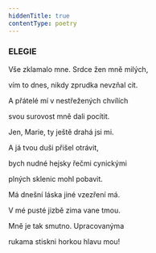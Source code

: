 ```yaml
---
hiddenTitle: true
contentType: poetry
---
```


<section>

### ELEGIE

Vše zklamalo mne. Srdce žen mně milých, 

vím to dnes, nikdy zprudka nevzňal cit. 

A přátelé mí v nestřežených chvílích 

svou surovost mně dali pocítit.

</section>

<section>

Jen, Marie, ty ještě drahá jsi mi. 

A já tvou duši přišel otrávit, 

bych nudné hejsky řečmi cynickými 

plných sklenic mohl pobavit.

</section>

<section>

Má dnešní láska jiné vzezření má. 

V mé pusté jizbě zima vane tmou. 

Mně je tak smutno. Upracovanýma 

rukama stiskni horkou hlavu mou!

</section>
